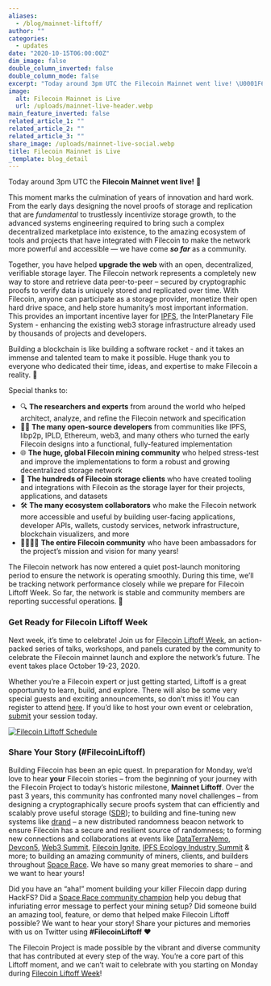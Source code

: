 ```yaml
---
aliases:
  - /blog/mainnet-liftoff/
author: ""
categories:
  - updates
date: "2020-10-15T06:00:00Z"
dim_image: false
double_column_inverted: false
double_column_mode: false
excerpt: "Today around 3pm UTC the Filecoin Mainnet went live! \U0001F680"
image:
  alt: Filecoin Mainnet is Live
  url: /uploads/mainnet-live-header.webp
main_feature_inverted: false
related_article_1: ""
related_article_2: ""
related_article_3: ""
share_image: /uploads/mainnet-live-social.webp
title: Filecoin Mainnet is Live
_template: blog_detail
---
```


Today around 3pm UTC the **Filecoin Mainnet went live!** 🚀

This moment marks the culmination of years of innovation and hard work. From the early days designing the novel proofs of storage and replication that are _fundamental_ to trustlessly incentivize storage growth, to the advanced systems engineering required to bring such a complex decentralized marketplace into existence, to the amazing ecosystem of tools and projects that have integrated with Filecoin to make the network more powerful and accessible — we have come **_so far_** as a community.

Together, you have helped **upgrade the web** with an open, decentralized, verifiable storage layer. The Filecoin network represents a completely new way to store and retrieve data peer-to-peer – secured by cryptographic proofs to verify data is uniquely stored and replicated over time. With Filecoin, anyone can participate as a storage provider, monetize their open hard drive space, and help store humanity’s most important information. This provides an important incentive layer for [IPFS](https://ipfs.tech/), the InterPlanetary File System - enhancing the existing web3 storage infrastructure already used by thousands of projects and developers.

Building a blockchain is like building a software rocket - and it takes an immense and talented team to make it possible. Huge thank you to everyone who dedicated their time, ideas, and expertise to make Filecoin a reality. 🙏

Special thanks to:

- 🔍 **The researchers and experts** from around the world who helped architect, analyze, and refine the Filecoin network and specification
- 🧙‍♂️ **The many open-source developers** from communities like IPFS, libp2p, IPLD, Ethereum, web3, and many others who turned the early Filecoin designs into a functional, fully-featured implementation
- 🌐 **The huge, global Filecoin mining community** who helped stress-test and improve the implementations to form a robust and growing decentralized storage network
- 📝 **The hundreds of Filecoin storage clients** who have created tooling and integrations with Filecoin as the storage layer for their projects, applications, and datasets
- 🛠 **The many ecosystem collaborators** who make the Filecoin network more accessible and useful by building user-facing applications, developer APIs, wallets, custody services, network infrastructure, blockchain visualizers, and more
- 👨‍👩‍👧‍👦 **The entire Filecoin community** who have been ambassadors for the project’s mission and vision for many years!

The Filecoin network has now entered a quiet post-launch monitoring period to ensure the network is operating smoothly. During this time, we’ll be tracking network performance closely while we prepare for Filecoin Liftoff Week. So far, the network is stable and community members are reporting successful operations. 🎉

### Get Ready for Filecoin Liftoff Week

Next week, it’s time to celebrate! Join us for [Filecoin Liftoff Week](https://liftoff.filecoin.io/), an action-packed series of talks, workshops, and panels curated by the community to celebrate the Filecoin mainnet launch and explore the network’s future. The event takes place October 19-23, 2020.

Whether you’re a Filecoin expert or just getting started, Liftoff is a great opportunity to learn, build, and explore. There will also be some very special guests and exciting announcements, so don’t miss it! You can register to attend [here](https://liftoff.filecoin.io/). If you’d like to host your own event or celebration, [submit](https://filecoin-community.typeform.com/to/EYLmGgOr) your session today.

[![Filecoin Liftoff Schedule](https://filecoin.io/vintage/images/blog/mainnet-liftoff-schedule.jpg)](https://liftoff.filecoin.io/)

### Share Your Story (#FilecoinLiftoff)

Building Filecoin has been an epic quest. In preparation for Monday, we’d love to hear **your** Filecoin stories – from the beginning of your journey with the Filecoin Project to today’s historic milestone, **Mainnet Liftoff**. Over the past 3 years, this community has confronted many novel challenges – from designing a cryptographically secure proofs system that can efficiently and scalably prove useful storage ([SDR](https://spec.filecoin.io/#algorithms__sdr__stacked-depth-robust-graphs)); to building and fine-tuning new systems like [drand](http://drand.love/) – a new distributed randomness beacon network to ensure Filecoin has a secure and resilient source of randomness; to forming new connections and collaborations at events like [DataTerraNemo](https://dtn.is/), [Devcon5](https://archive.devcon.org/devcon-5/details/), [Web3 Summit](https://web3summit.com/), [Filecoin Ignite](https://hub.fil.org/events/), [IPFS Ecology Industry Summit](https://play.yunxi.tv/livestream/flash?id=e1eecab932304450b9e332502dbbf490#/) & more; to building an amazing community of miners, clients, and builders throughout [Space Race](https://filecoin.io/blog/welcome-to-space-race/). We have so many great memories to share – and we want to hear yours!

Did you have an “aha!” moment building your killer Filecoin dapp during HackFS? Did a [Space Race community champion](https://www.youtube.com/watch?v=n64uccSTKu4) help you debug that infuriating error message to perfect your mining setup? Did someone build an amazing tool, feature, or demo that helped make Filecoin Liftoff possible? We want to hear your story! Share your pictures and memories with us on Twitter using **#FilecoinLiftoff** ❤️

The Filecoin Project is made possible by the vibrant and diverse community that has contributed at every step of the way. You’re a core part of this Liftoff moment, and we can’t wait to celebrate with you starting on Monday during [Filecoin Liftoff Week](https://liftoff.filecoin.io/)!
